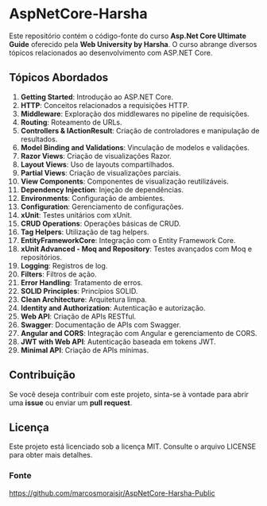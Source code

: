 # AspNetCore-Harsha

Este repositório contém o código-fonte do curso **Asp.Net Core Ultimate Guide** oferecido pela **Web University by Harsha**. O curso abrange diversos tópicos relacionados ao desenvolvimento com ASP.NET Core.

## Tópicos Abordados

1. **Getting Started**: Introdução ao ASP.NET Core.
2. **HTTP**: Conceitos relacionados a requisições HTTP.
3. **Middleware**: Exploração dos middlewares no pipeline de requisições.
4. **Routing**: Roteamento de URLs.
5. **Controllers & IActionResult**: Criação de controladores e manipulação de resultados.
6. **Model Binding and Validations**: Vinculação de modelos e validações.
7. **Razor Views**: Criação de visualizações Razor.
8. **Layout Views**: Uso de layouts compartilhados.
9. **Partial Views**: Criação de visualizações parciais.
10. **View Components**: Componentes de visualização reutilizáveis.
11. **Dependency Injection**: Injeção de dependências.
12. **Environments**: Configuração de ambientes.
13. **Configuration**: Gerenciamento de configurações.
14. **xUnit**: Testes unitários com xUnit.
15. **CRUD Operations**: Operações básicas de CRUD.
16. **Tag Helpers**: Utilização de tag helpers.
17. **EntityFrameworkCore**: Integração com o Entity Framework Core.
18. **xUnit Advanced - Moq and Repository**: Testes avançados com Moq e repositórios.
19. **Logging**: Registros de log.
20. **Filters**: Filtros de ação.
21. **Error Handling**: Tratamento de erros.
22. **SOLID Principles**: Princípios SOLID.
23. **Clean Architecture**: Arquitetura limpa.
24. **Identity and Authorization**: Autenticação e autorização.
25. **Web API**: Criação de APIs RESTful.
26. **Swagger**: Documentação de APIs com Swagger.
27. **Angular and CORS**: Integração com Angular e gerenciamento de CORS.
28. **JWT with Web API**: Autenticação baseada em tokens JWT.
29. **Minimal API**: Criação de APIs mínimas.

## Contribuição

Se você deseja contribuir com este projeto, sinta-se à vontade para abrir uma **issue** ou enviar um **pull request**.

## Licença

Este projeto está licenciado sob a licença MIT. Consulte o arquivo LICENSE para obter mais detalhes.

### Fonte

https://github.com/marcosmoraisjr/AspNetCore-Harsha-Public
